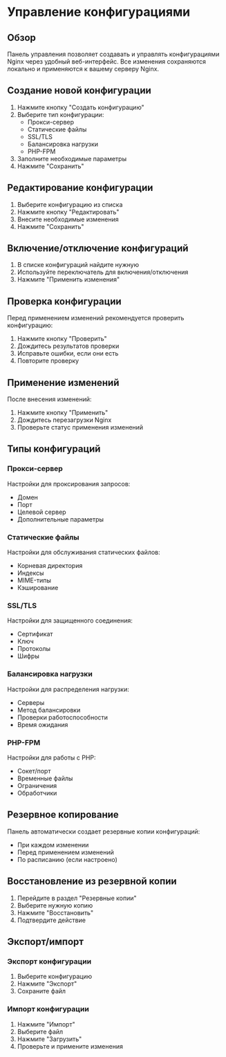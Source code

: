 # Управление конфигурациями

## Обзор

Панель управления позволяет создавать и управлять конфигурациями Nginx через удобный веб-интерфейс. Все изменения сохраняются локально и применяются к вашему серверу Nginx.

## Создание новой конфигурации

1. Нажмите кнопку "Создать конфигурацию"
2. Выберите тип конфигурации:
   - Прокси-сервер
   - Статические файлы
   - SSL/TLS
   - Балансировка нагрузки
   - PHP-FPM
3. Заполните необходимые параметры
4. Нажмите "Сохранить"

## Редактирование конфигурации

1. Выберите конфигурацию из списка
2. Нажмите кнопку "Редактировать"
3. Внесите необходимые изменения
4. Нажмите "Сохранить"

## Включение/отключение конфигураций

1. В списке конфигураций найдите нужную
2. Используйте переключатель для включения/отключения
3. Нажмите "Применить изменения"

## Проверка конфигурации

Перед применением изменений рекомендуется проверить конфигурацию:

1. Нажмите кнопку "Проверить"
2. Дождитесь результатов проверки
3. Исправьте ошибки, если они есть
4. Повторите проверку

## Применение изменений

После внесения изменений:

1. Нажмите кнопку "Применить"
2. Дождитесь перезагрузки Nginx
3. Проверьте статус применения изменений

## Типы конфигураций

### Прокси-сервер

Настройки для проксирования запросов:
- Домен
- Порт
- Целевой сервер
- Дополнительные параметры

### Статические файлы

Настройки для обслуживания статических файлов:
- Корневая директория
- Индексы
- MIME-типы
- Кэширование

### SSL/TLS

Настройки для защищенного соединения:
- Сертификат
- Ключ
- Протоколы
- Шифры

### Балансировка нагрузки

Настройки для распределения нагрузки:
- Серверы
- Метод балансировки
- Проверки работоспособности
- Время ожидания

### PHP-FPM

Настройки для работы с PHP:
- Сокет/порт
- Временные файлы
- Ограничения
- Обработчики

## Резервное копирование

Панель автоматически создает резервные копии конфигураций:
- При каждом изменении
- Перед применением изменений
- По расписанию (если настроено)

## Восстановление из резервной копии

1. Перейдите в раздел "Резервные копии"
2. Выберите нужную копию
3. Нажмите "Восстановить"
4. Подтвердите действие

## Экспорт/импорт

### Экспорт конфигурации

1. Выберите конфигурацию
2. Нажмите "Экспорт"
3. Сохраните файл

### Импорт конфигурации

1. Нажмите "Импорт"
2. Выберите файл
3. Нажмите "Загрузить"
4. Проверьте и примените изменения 